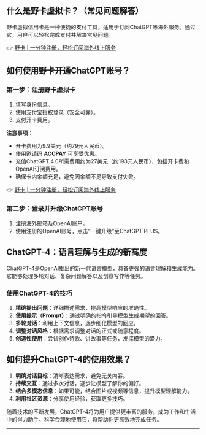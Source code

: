 ## 什么是野卡虚拟卡？（常见问题解答）

野卡虚拟信用卡是一种便捷的支付工具，适用于订阅ChatGPT等海外服务。通过它，用户可以轻松完成支付并解决常见问题。

👉 [野卡 | 一分钟注册，轻松订阅海外线上服务](https://bit.ly/bewildcard)

## 如何使用野卡开通ChatGPT账号？

### 第一步：注册野卡虚拟卡
1. 填写身份信息。
2. 使用支付宝授权登录（安全可靠）。
3. 支付开卡费用。

**注意事项**：
- 开卡费用为9.9美元（约79元人民币）。
- 使用邀请码 **ACCPAY** 可享受优惠。
- 充值ChatGPT 4.0所需费用约为27美元（约193元人民币），包括开卡费和OpenAI订阅费用。
- 确保卡内余额充足，避免因余额不足导致支付失败。

👉 [野卡 | 一分钟注册，轻松订阅海外线上服务](https://bit.ly/bewildcard)

### 第二步：登录并升级ChatGPT账号
1. 注册海外邮箱及OpenAI账户。
2. 使用注册的OpenAI账号，点击“一键升级”至ChatGPT PLUS。

## ChatGPT-4：语言理解与生成的新高度

ChatGPT-4是OpenAI推出的新一代语言模型，具备更强的语言理解和生成能力。它能够处理多轮对话、复杂问题解答以及创意写作等任务。

### 使用ChatGPT-4的技巧
1. **精确提出问题**：详细描述需求，提高模型响应的准确性。
2. **使用提示（Prompt）**：通过明确的指令引导模型生成期望的回答。
3. **多轮对话**：利用上下文信息，逐步细化模型的回应。
4. **调整对话风格**：根据需求调整对话的正式或随意程度。
5. **创造性使用**：尝试创作诗歌、讲故事等任务，发挥模型的潜力。

## 如何提升ChatGPT-4的使用效果？

1. **明确对话目标**：清晰表达需求，避免无关内容。
2. **持续交互**：通过多次对话，逐步让模型了解你的偏好。
3. **结合多模态信息**：如果可能，结合图片或视频等信息，提升模型理解能力。
4. **利用社区资源**：分享使用经验，获取更多技巧。

随着技术的不断发展，ChatGPT-4将为用户提供更丰富的服务，成为工作和生活中的得力助手。科学合理地使用它，将帮助你更高效地完成任务。

---